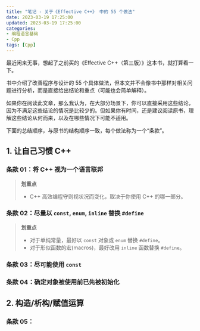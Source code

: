 ```yaml
---
title: "笔记 - 关于《Effective C++》 中的 55 个做法"
date: 2023-03-19 17:25:00
updated: 2023-03-19 17:25:00
categories:
- 编程语言基础
- Cpp
tags: [Cpp]
---
```




最近闲来无事，想起了之前买的《Effective C++（第三版）》这本书，就打算看一下。

书中介绍了改善程序与设计的 55 个具体做法，但本文并不会像书中那样对相关问题进行分析，而是直接给出结论和重点（可能也会简单解释）。

如果你在阅读此文章，那么我认为，在大部分场景下，你可以直接采用这些结论，因为不满足这些结论的情况是比较少的。但如果你有时间，还是建议阅读原书，理解这些结论从何而来，以及在哪些情况下可能不适用。

下面的总结顺序，与原书的结构顺序一致，每个做法称为一个“条款”。



## 1. 让自己习惯 C++

### 条款 01：将 C++ 视为一个语言联邦





> **划重点**
>
> * C++ 高效编程守则视状况而变化，取决于你使用 C++ 的哪一部分。











### 条款 02：尽量以 `const`, `enum`, `inline` 替换 `#define`

>**划重点**
>
>* 对于单纯常量，最好以 `const` 对象或 `enum` 替换 `#define`。
>* 对于形似函数的宏(macros)，最好改用 `inline` 函数替换 `#define`。





### 条款 03：尽可能使用 `const`





### 条款 04：确定对象被使用前已先被初始化





## 2. 构造/析构/赋值运算

### 条款 05：
